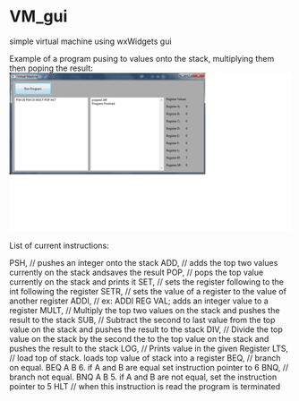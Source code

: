 # VM_gui
simple virtual machine using wxWidgets gui

Example of a program pusing to values onto the stack, multiplying them then poping the result:
![alt text](VM_gui_mult_ex.png)


List of current instructions:

  PSH,		// pushes an integer onto the stack
	ADD,		// adds the top two values currently on the stack andsaves the result
	POP,		// pops the top value currently on the stack and prints it
	SET,		// sets the register following to the int following the register
	SETR,		// sets the value of a register to the value of another register
	ADDI,		// ex: ADDI REG VAL; adds an integer value to a register
	MULT,		// Multiply the top two values on the stack and pushes the result to the stack
	SUB,		// Subtract the second to last value from the top value on the stack and pushes the result to the stack
	DIV,		// Divide the top value on the stack by the second the to the top value on the stack and pushes the result to the stack
	LOG,		// Prints value in the given Register 
	LTS,		// load top of stack. loads top value of stack into a register
	BEQ,		// branch on equal. BEQ A B 6. if A and B are equal set instruction pointer to 6
	BNQ,		// branch not equal. BNQ A B 5. if A and B are not equal, set the instruction pointer to 5
	HLT			// when this instruction is read the program is terminated 
